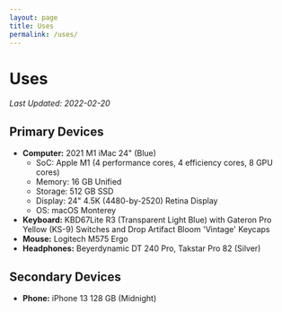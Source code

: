 ```yaml
---
layout: page
title: Uses
permalink: /uses/
---
```

# Uses


*Last Updated: 2022-02-20*

## Primary Devices
* **Computer:** 2021 M1 iMac 24" (Blue)
	+ SoC: Apple M1 (4 performance cores, 4 efficiency cores, 8 GPU cores)
	+ Memory: 16 GB Unified 
	+ Storage: 512 GB SSD
	+ Display: 24" 4.5K (4480-by-2520) Retina Display
	+ OS: macOS Monterey
* **Keyboard:** KBD67Lite R3 (Transparent Light Blue) with Gateron Pro Yellow (KS-9) Switches and Drop Artifact Bloom 'Vintage' Keycaps
* **Mouse:** Logitech M575 Ergo
* **Headphones:** Beyerdynamic DT 240 Pro, Takstar Pro 82 (Silver)

## Secondary Devices

* **Phone:** iPhone 13 128 GB (Midnight)

